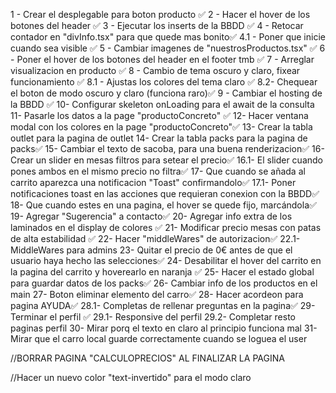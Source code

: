  
 1 - Crear el desplegable para boton producto ✅
 2 - Hacer el hover de los botones del header ✅
 3 - Ejecutar los inserts de la BBDD ✅
 4 - Retocar contador en "divInfo.tsx" para que quede mas bonito✅
  4.1 - Poner que inicie cuando sea visible ✅
 5 - Cambiar imagenes de "nuestrosProductos.tsx" ✅
 6 - Poner el hover de los botones del header en el footer tmb ✅
 7 - Arreglar visualizacion en producto ✅
 8 - Cambio de tema oscuro y claro, fixear funcionamiento ✅
 8.1 - Ajustas los colores del tema claro ✅
 8.2- Chequear el boton de modo oscuro y claro (funciona raro)✅
 9 - Cambiar el hosting de la BBDD ✅
 10- Configurar skeleton onLoading para el await de la consulta
 11- Pasarle los datos a la page "productoConcreto" ✅
 12- Hacer ventana modal con los colores en la page "productoConcreto"✅
 13- Crear la tabla outlet para la pagina de outlet
 14- Crear la tabla packs para la pagina de packs✅
 15- Cambiar el texto de sacoba, para una buena renderizacion✅
 16- Crear un slider en mesas filtros para setear el precio✅
  16.1- El slider cuando pones ambos en el mismo precio no filtra✅
 17- Que cuando se añada al carrito aparezca una notificacion "Toast" confirmandolo✅
  17.1- Poner notificaciones toast en las acciones que requieran conexion con la BBDD✅
 18- Que cuando estes en una pagina, el hover se quede fijo, marcándola✅
 19- Agregar "Sugerencia" a contacto✅
 20- Agregar info extra de los laminados en el display de colores ✅
 21- Modificar precio mesas con patas de alta estabilidad ✅
 22- Hacer "middleWares" de autorizacion✅
  22.1- MiddleWares para admins
 23- Quitar el precio de 0€ antes de que el usuario haya hecho las selecciones✅
 24- Desabilitar el hover del carrito en la pagina del carrito y hoverearlo en naranja ✅
 25- Hacer el estado global para guardar datos de los packs✅
 26- Cambiar info de los productos en el main
 27- Boton eliminar elemento del carro✅
 28- Hacer acordeon para pagina AYUDA✅
  28.1- Completas de rellenar preguntas en la pagina✅
 29- Terminar el perfil  ✅
  29.1- Responsive del perfil
  29.2- Completar resto paginas perfil
 30- Mirar porq el texto en claro al principio funciona mal
 31- Mirar que el carro local guarde correctamente cuando se loguea el user


//BORRAR PAGINA "CALCULOPRECIOS" AL FINALIZAR LA PAGINA

//Hacer un nuevo color "text-invertido" para el modo claro